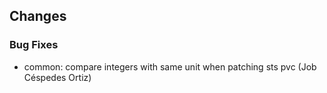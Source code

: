 ## Changes

### Bug Fixes

* common: compare integers with same unit when patching sts pvc (Job Céspedes Ortiz)

